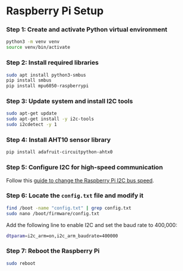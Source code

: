 # Raspberry Pi Setup

### Step 1: Create and activate Python virtual environment
```bash
python3 -m venv venv
source venv/bin/activate
```

### Step 2: Install required libraries
```bash
sudo apt install python3-smbus
pip install smbus
pip install mpu6050-raspberrypi
```

### Step 3: Update system and install I2C tools
```bash
sudo apt-get update
sudo apt-get install -y i2c-tools
sudo i2cdetect -y 1
```

### Step 4: Install AHT10 sensor library
```bash
pip install adafruit-circuitpython-ahtx0
```

### Step 5: Configure I2C for high-speed communication
Follow this [guide to change the Raspberry Pi I2C bus speed](https://www.raspberrypi-spy.co.uk/2018/02/change-raspberry-pi-i2c-bus-speed/).

### Step 6: Locate the `config.txt` file and modify it
```bash
find /boot -name "config.txt" | grep config.txt
sudo nano /boot/firmware/config.txt
```

Add the following line to enable I2C and set the baud rate to 400,000:
```bash
dtparam=i2c_arm=on,i2c_arm_baudrate=400000
```

### Step 7: Reboot the Raspberry Pi
```bash
sudo reboot
```

